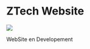# ZTech Website

<img src="https://i.postimg.cc/bv2jKTzM/Adobe-Express-20231210-1925360-1.png">

WebSite en Developement

<p align="center">  
  <picture>
    <source media="(prefers-color-scheme: dark)" srcset="https://i.postimg.cc/KzPKjBNn/footer-Dark.png">
    <source media="(prefers-color-scheme: light)" srcset="https://i.postimg.cc/C5wRq5P9/footer-Light.png">
        </div>

<svg class="squiggly-separator" width="671" height="11" viewBox="0 0 671 11" fill="none" xmlns="http://www.w3.org/2000/svg">  
      </svg>
    </div>

  </svg>
  </picture>
</p>
